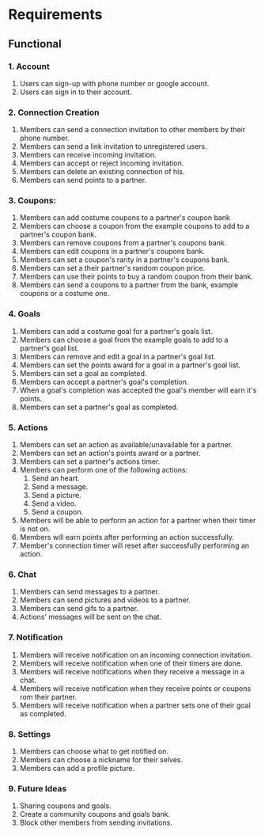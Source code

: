 # Requirements

## Functional

### 1. Account

1. Users can sign-up with phone number or google account.
2. Users can sign in to their account.

### 2. Connection Creation

1. Members can send a connection invitation to other members by their phone number.
2. Members can send a link invitation to unregistered users.
3. Members can receive incoming invitation.
4. Members can accept or reject incoming invitation.
5. Members can delete an existing connection of his.
6. Members can send points to a partner.

### 3. Coupons:

1. Members can add costume coupons to a partner's coupon bank
2. Members can choose a coupon from the example coupons to add to a partner's coupon bank.
3. Members can remove coupons from a partner's coupons bank.
4. Members can edit coupons in a partner's coupons bank.
5. Members can set a coupon's rarity in a partner's coupons bank.
6. Members can set a their partner's random coupon price.
7. Members can use their points to buy a random coupon from their bank.
8. Members can send a coupons to a partner from the bank, example coupons or a costume one.

### 4. Goals

1. Members can add a costume goal for a partner's goals list.
2. Members can choose a goal from the example goals to add to a partner's goal list.
3. Members can remove and edit a goal in a partner's goal list.
4. Members can set the points award for a goal in a partner's goal list.
5. Members can set a goal as completed.
6. Members can accept a partner's goal's completion.
7. When a goal's completion was accepted the goal's member will earn it's points.
8. Members can set a partner's goal as completed.

### 5. Actions

1. Members can set an action as available/unavailable for a partner.
2. Members can set an action's points award or a partner.
3. Members can set a partner's actions timer.
4. Members can perform one of the following actions:
    1. Send an heart.
    2. Send a message.
    3. Send a picture.
    4. Send a video.
    5. Send a coupon.
5. Members will be able to perform an action for a partner when their timer is not on.
6. Members will earn points after performing an action successfully.
7. Member's connection timer will reset after successfully performing an action.

### 6. Chat

1. Members can send messages to a partner.
2. Members can send pictures and videos to a partner.
3. Members can send gifs to a partner.
4. Actions' messages will be sent on the chat.

### 7. Notification

1. Members will receive notification on an incoming connection invitation.
2. Members will receive notification when one of their timers are done.
3. Members will receive notifications when they receive a message in a chat.
4. Members will receive notification when they receive points or coupons rom their partner.
5. Members will receive notification when a partner sets one of their goal as completed.

### 8. Settings

1. Members can choose what to get notified on.
2. Members can choose a nickname for their selves.
3. Members can add a profile picture.

### 9. Future Ideas

1. Sharing coupons and goals.
2. Create a community coupons and goals bank.
3. Block other members from sending invitations.
